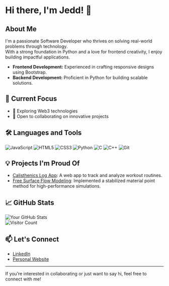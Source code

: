 # Hi there, I'm Jedd! 👋

## About Me

I'm a passionate Software Developer who thrives on solving real-world problems through technology.  
With a strong foundation in Python and a love for frontend creativity, I enjoy building impactful applications.  

- **Frontend Development:** Experienced in crafting responsive designs using Bootstrap.  
- **Backend Development:** Proficient in Python for building scalable solutions.  

## 🔭 Current Focus

- 🌱 Exploring Web3 technologies  
- 💼 Open to collaborating on innovative projects  

## 🛠️ Languages and Tools

![JavaScript](https://img.shields.io/badge/-JavaScript-F7DF1E?logo=javascript&logoColor=black&style=flat)
![HTML5](https://img.shields.io/badge/-HTML5-E34F26?logo=html5&logoColor=white&style=flat)
![CSS3](https://img.shields.io/badge/-CSS3-1572B6?logo=css3&logoColor=white&style=flat)
![Python](https://img.shields.io/badge/-Python-3776AB?logo=python&logoColor=white&style=flat)
![C](https://img.shields.io/badge/-C-A8B9CC?logo=c&logoColor=black&style=flat)
![C++](https://img.shields.io/badge/-C++-00599C?logo=c%2B%2B&logoColor=white&style=flat)
![Git](https://img.shields.io/badge/-Git-F05032?logo=git&logoColor=white&style=flat)

## 💡 Projects I'm Proud Of

- [Calisthenics Log App](https://github.com/jeddiot/calisthenics-log): A web app to track and analyze workout routines.  
- [Free Surface Flow Modeling](https://github.com/jeddiot/free-surface-flow): Implemented a stabilized material point method for high-performance simulations.  

## 📈 GitHub Stats

![Your GitHub Stats](https://github-readme-stats.vercel.app/api?username=jeddiot&show_icons=true&theme=radical)  
![Visitor Count](https://komarev.com/ghpvc/?username=jeddiot&color=blue)

## 📫 Let's Connect

- [LinkedIn](https://www.linkedin.com/in/cheng-chun-yang/)  
- [Personal Website](https://jeddiot.github.io/jedd-cv/)  

---

If you’re interested in collaborating or just want to say hi, feel free to connect with me!
